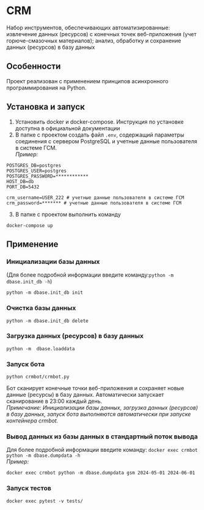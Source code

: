 # CRM
Набор инструментов, обеспечивающих автоматизированные: извлечение данных (ресурсов) с конечных точек веб-приложения 
(учет горюче-смазочных материалов); анализ, обработку и  сохранение данных (ресурсов) в базу данных
## Особенности
Проект реализован с применением принципов асинхронного программирования на Python.
## Установка и запуск 
1. Установить docker и docker-compose.
Инструкция по установке доступна в официальной документации
2. В папке с проектом создать файл `.env`, содержащий параметры соединения с сервером PostgreSQL и
учетные данные пользователя в системе ГСМ.<br>
_Пример:_
```
POSTGRES_DB=postgres
POSTGRES_USER=postgres
POSTGRES_PASSWORD=************
HOST_DB=db
PORT_DB=5432

crm_username=USER_222 # учетные данные пользователя в системе ГСМ
crm_password=******* # учетные данные пользователя в системе ГСМ
```
3. В папке с проектом выполнить команду
```commandline
docker-compose up
```
## Применение
### Инициализации базы данных 
(Для более подробной информации введите команду:```python -m dbase.init_db -h```)
```commandline
python -m dbase.init_db init
```
### Очистка базы данных
```commandline
python -m dbase.init_db delete
```
### Загрузка данных (ресурсов) в базу данных
```commandline
python -m  dbase.loaddata
```
### Запуск бота
```commandline
python crmbot/crmbot.py
```
Бот сканирует конечные точки веб-приложения и сохраняет новые данные (ресурсы) в базу данных.
Автоматически запускает сканирование в 23:00 каждый день.<br>
_Примечание: Инициализации базы данных, загрузка данных (ресурсов) в базу данных, запуск бота выполняются автоматически
при запуске контейнера crmbot._
###  Вывод данных из базы данных в стандартный поток вывода
Для более подробной информации введите команду: `docker exec crmbot python -m dbase.dumpdata -h`<br>
_Пример:_ 
 ```commandline
docker exec crmbot python -m dbase.dumpdata gsm 2024-05-01 2024-06-01
 ```
###  Запуск тестов
 ```commandline
docker exec pytest -v tests/
 ```